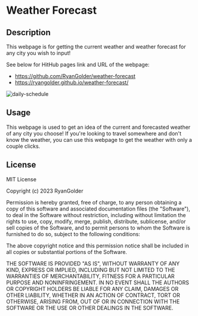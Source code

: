 # Weather Forecast

## Description

This webpage is for getting the current weather and weather forecast for any city you wish to input!

See below for HitHub pages link and URL of the webpage:
- https://github.com/RyanGolder/weather-forecast
- https://ryangolder.github.io/weather-forecast/

![daily-schedule](https://user-images.githubusercontent.com/121011030/224524193-57c5f268-fac0-4a32-93e9-6da3524b41c5.png)

## Usage

This webpage is used to get an idea of the current and forecasted weather of any city you choose! If you're looking to travel somewhere and don't know the weather, you can use this webpage to get the weather with only a couple clicks.

## License

MIT License

Copyright (c) 2023 RyanGolder

Permission is hereby granted, free of charge, to any person obtaining a copy
of this software and associated documentation files (the "Software"), to deal
in the Software without restriction, including without limitation the rights
to use, copy, modify, merge, publish, distribute, sublicense, and/or sell
copies of the Software, and to permit persons to whom the Software is
furnished to do so, subject to the following conditions:

The above copyright notice and this permission notice shall be included in all
copies or substantial portions of the Software.

THE SOFTWARE IS PROVIDED "AS IS", WITHOUT WARRANTY OF ANY KIND, EXPRESS OR
IMPLIED, INCLUDING BUT NOT LIMITED TO THE WARRANTIES OF MERCHANTABILITY,
FITNESS FOR A PARTICULAR PURPOSE AND NONINFRINGEMENT. IN NO EVENT SHALL THE
AUTHORS OR COPYRIGHT HOLDERS BE LIABLE FOR ANY CLAIM, DAMAGES OR OTHER
LIABILITY, WHETHER IN AN ACTION OF CONTRACT, TORT OR OTHERWISE, ARISING FROM,
OUT OF OR IN CONNECTION WITH THE SOFTWARE OR THE USE OR OTHER DEALINGS IN THE
SOFTWARE.